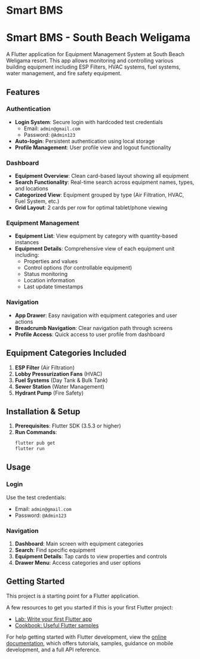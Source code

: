 # Smart BMS

# Smart BMS - South Beach Weligama

A Flutter application for Equipment Management System at South Beach Weligama resort. This app allows monitoring and controlling various building equipment including ESP Filters, HVAC systems, fuel systems, water management, and fire safety equipment.

## Features

### Authentication
- **Login System**: Secure login with hardcoded test credentials
  - Email: `admin@gmail.com`
  - Password: `@Admin123`
- **Auto-login**: Persistent authentication using local storage
- **Profile Management**: User profile view and logout functionality

### Dashboard
- **Equipment Overview**: Clean card-based layout showing all equipment
- **Search Functionality**: Real-time search across equipment names, types, and locations
- **Categorized View**: Equipment grouped by type (Air Filtration, HVAC, Fuel System, etc.)
- **Grid Layout**: 2 cards per row for optimal tablet/phone viewing

### Equipment Management
- **Equipment List**: View equipment by category with quantity-based instances
- **Equipment Details**: Comprehensive view of each equipment unit including:
  - Properties and values
  - Control options (for controllable equipment)
  - Status monitoring
  - Location information
  - Last update timestamps

### Navigation
- **App Drawer**: Easy navigation with equipment categories and user actions
- **Breadcrumb Navigation**: Clear navigation path through screens
- **Profile Access**: Quick access to user profile from dashboard

## Equipment Categories Included
1. **ESP Filter** (Air Filtration)
2. **Lobby Pressurization Fans** (HVAC) 
3. **Fuel Systems** (Day Tank & Bulk Tank)
4. **Sewer Station** (Water Management)
5. **Hydrant Pump** (Fire Safety)

## Installation & Setup

1. **Prerequisites**: Flutter SDK (3.5.3 or higher)
2. **Run Commands**:
   ```bash
   flutter pub get
   flutter run
   ```

## Usage

### Login
Use the test credentials:
- Email: `admin@gmail.com`
- Password: `@Admin123`

### Navigation
1. **Dashboard**: Main screen with equipment categories
2. **Search**: Find specific equipment
3. **Equipment Details**: Tap cards to view properties and controls
4. **Drawer Menu**: Access categories and user options

## Getting Started

This project is a starting point for a Flutter application.

A few resources to get you started if this is your first Flutter project:

- [Lab: Write your first Flutter app](https://docs.flutter.dev/get-started/codelab)
- [Cookbook: Useful Flutter samples](https://docs.flutter.dev/cookbook)

For help getting started with Flutter development, view the
[online documentation](https://docs.flutter.dev/), which offers tutorials,
samples, guidance on mobile development, and a full API reference.
